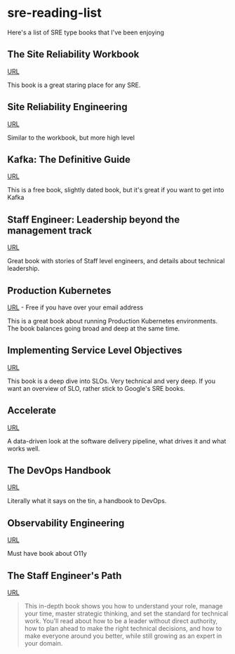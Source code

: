 # sre-reading-list

Here's a list of SRE type books that I've been enjoying

## The Site Reliability Workbook

[URL](https://sre.google/workbook/table-of-contents/)

This book is a great staring place for any SRE.

## Site Reliability Engineering

[URL](https://sre.google/sre-book/table-of-contents/)

Similar to the workbook, but more high level

## Kafka: The Definitive Guide

[URL](https://www.confluent.io/resources/kafka-the-definitive-guide/)

This is a free book, slightly dated book, but it's great if you want to get into Kafka

## Staff Engineer: Leadership beyond the management track

[URL](https://staffeng.com/book)

Great book with stories of Staff level engineers, and details about technical leadership.

## Production Kubernetes

[URL](https://tanzu.vmware.com/content/ebooks/production-kubernetes) - Free if you have over your email address

This is a great book about running Production Kubernetes environments. The book balances going broad and deep at the same time. 

## Implementing Service Level Objectives

[URL](https://www.alex-hidalgo.com/the-slo-book)

This book is a deep dive into SLOs. Very technical and very deep. If you want an overview of SLO, rather stick to Google's SRE books.

## Accelerate

[URL](https://itrevolution.com/book/accelerate/)

A data-driven look at the software delivery pipeline, what drives it and what works well.

## The DevOps Handbook

[URL](https://itrevolution.com/the-devops-handbook/)

Literally what it says on the tin, a handbook to DevOps.

## Observability Engineering

[URL](https://info.honeycomb.io/observability-engineering-oreilly-book-2022)

Must have book about O11y

## The Staff Engineer's Path

[URL](https://www.oreilly.com/library/view/the-staff-engineers/9781098118723/)

> This in-depth book shows you how to understand your role, manage your time, master strategic thinking, and set the standard for technical work. You'll read about how to be a leader without direct authority, how to plan ahead to make the right technical decisions, and how to make everyone around you better, while still growing as an expert in your domain.



